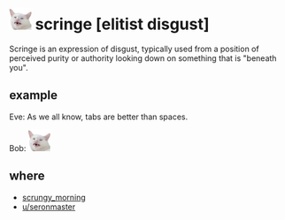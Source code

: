 # <img src="scringe.png" width=40/> scringe [elitist disgust]

Scringe is an expression of disgust, typically used from a position of perceived
purity or authority looking down on something that is "beneath you".

## example

Eve: As we all know, tabs are better than spaces.

Bob: <img src="scringe.png" width=40/>

## where

- [scrungy_morning](https://www.reddit.com/r/scrungycats/comments/dejj6i/scrungy_morning/)
- [u/seronmaster](https://www.reddit.com/u/seronmaster)
